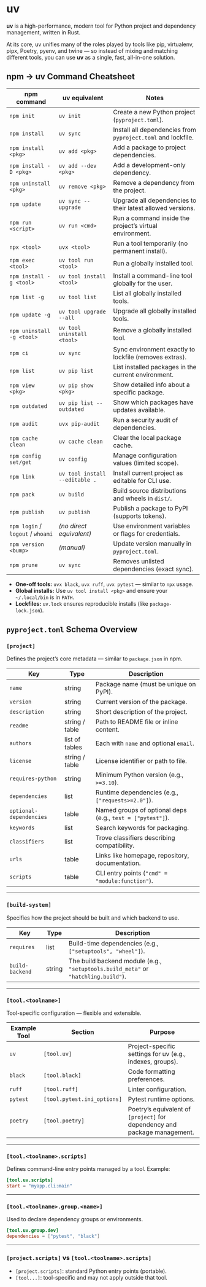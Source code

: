 # uv

**uv** is a high-performance, modern tool for Python project and dependency management, written in Rust.

At its core, uv unifies many of the roles played by tools like pip, virtualenv, pipx, Poetry, pyenv, and twine — so instead of mixing and matching different tools, you can use **uv** as a single, fast, all-in-one solution.

## npm → uv Command Cheatsheet

| **npm command**                   | **uv equivalent**              | **Notes**                                                    |
| --------------------------------- | ------------------------------ | ------------------------------------------------------------ |
| `npm init`                        | `uv init`                      | Create a new Python project (`pyproject.toml`).              |
| `npm install`                     | `uv sync`                      | Install all dependencies from `pyproject.toml` and lockfile. |
| `npm install <pkg>`               | `uv add <pkg>`                 | Add a package to project dependencies.                       |
| `npm install -D <pkg>`            | `uv add --dev <pkg>`           | Add a development-only dependency.                           |
| `npm uninstall <pkg>`             | `uv remove <pkg>`              | Remove a dependency from the project.                        |
| `npm update`                      | `uv sync --upgrade`            | Upgrade all dependencies to their latest allowed versions.   |
| `npm run <script>`                | `uv run <cmd>`                 | Run a command inside the project’s virtual environment.      |
| `npx <tool>`                      | `uvx <tool>`                   | Run a tool temporarily (no permanent install).               |
| `npm exec <tool>`                 | `uv tool run <tool>`           | Run a globally installed tool.                               |
| `npm install -g <tool>`           | `uv tool install <tool>`       | Install a command-line tool globally for the user.           |
| `npm list -g`                     | `uv tool list`                 | List all globally installed tools.                           |
| `npm update -g`                   | `uv tool upgrade --all`        | Upgrade all globally installed tools.                        |
| `npm uninstall -g <tool>`         | `uv tool uninstall <tool>`     | Remove a globally installed tool.                            |
| `npm ci`                          | `uv sync`                      | Sync environment exactly to lockfile (removes extras).       |
| `npm list`                        | `uv pip list`                  | List installed packages in the current environment.          |
| `npm view <pkg>`                  | `uv pip show <pkg>`            | Show detailed info about a specific package.                 |
| `npm outdated`                    | `uv pip list --outdated`       | Show which packages have updates available.                  |
| `npm audit`                       | `uvx pip-audit`                | Run a security audit of dependencies.                        |
| `npm cache clean`                 | `uv cache clean`               | Clear the local package cache.                               |
| `npm config set/get`              | `uv config`                    | Manage configuration values (limited scope).                 |
| `npm link`                        | `uv tool install --editable .` | Install current project as editable for CLI use.             |
| `npm pack`                        | `uv build`                     | Build source distributions and wheels in `dist/`.            |
| `npm publish`                     | `uv publish`                   | Publish a package to PyPI (supports tokens).                 |
| `npm login` / `logout` / `whoami` | _(no direct equivalent)_       | Use environment variables or flags for credentials.          |
| `npm version <bump>`              | _(manual)_                     | Update version manually in `pyproject.toml`.                 |
| `npm prune`                       | `uv sync`                      | Removes unlisted dependencies (exact sync).                  |

- **One-off tools:** `uvx black`, `uvx ruff`, `uvx pytest` — similar to `npx` usage.
- **Global installs:** Use `uv tool install <pkg>` and ensure your `~/.local/bin` is in `PATH`.
- **Lockfiles:** `uv.lock` ensures reproducible installs (like `package-lock.json`).

## `pyproject.toml` Schema Overview

### `[project]`

Defines the project’s core metadata — similar to `package.json` in npm.

| Key                     | Type           | Description                                                |
| ----------------------- | -------------- | ---------------------------------------------------------- |
| `name`                  | string         | Package name (must be unique on PyPI).                     |
| `version`               | string         | Current version of the package.                            |
| `description`           | string         | Short description of the project.                          |
| `readme`                | string / table | Path to README file or inline content.                     |
| `authors`               | list of tables | Each with `name` and optional `email`.                     |
| `license`               | string / table | License identifier or path to file.                        |
| `requires-python`       | string         | Minimum Python version (e.g., `>=3.10`).                   |
| `dependencies`          | list           | Runtime dependencies (e.g., `["requests>=2.0"]`).          |
| `optional-dependencies` | table          | Named groups of optional deps (e.g., `test = ["pytest"]`). |
| `keywords`              | list           | Search keywords for packaging.                             |
| `classifiers`           | list           | Trove classifiers describing compatibility.                |
| `urls`                  | table          | Links like homepage, repository, documentation.            |
| `scripts`               | table          | CLI entry points (`"cmd" = "module:function"`).            |

---

### `[build-system]`

Specifies how the project should be built and which backend to use.

| Key             | Type   | Description                                                                        |
| --------------- | ------ | ---------------------------------------------------------------------------------- |
| `requires`      | list   | Build-time dependencies (e.g., `["setuptools", "wheel"]`).                         |
| `build-backend` | string | The build backend module (e.g., `"setuptools.build_meta"` or `"hatchling.build"`). |

---

### `[tool.<toolname>]`

Tool-specific configuration — flexible and extensible.

| Example Tool | Section                     | Purpose                                                                   |
| ------------ | --------------------------- | ------------------------------------------------------------------------- |
| `uv`         | `[tool.uv]`                 | Project-specific settings for uv (e.g., indexes, groups).                 |
| `black`      | `[tool.black]`              | Code formatting preferences.                                              |
| `ruff`       | `[tool.ruff]`               | Linter configuration.                                                     |
| `pytest`     | `[tool.pytest.ini_options]` | Pytest runtime options.                                                   |
| `poetry`     | `[tool.poetry]`             | Poetry’s equivalent of `[project]` for dependency and package management. |

---

### `[tool.<toolname>.scripts]`

Defines command-line entry points managed by a tool.
Example:

```toml
[tool.uv.scripts]
start = "myapp.cli:main"
```

---

### `[tool.<toolname>.group.<name>]`

Used to declare dependency groups or environments.

```toml
[tool.uv.group.dev]
dependencies = ["pytest", "black"]
```

---

### `[project.scripts]` vs `[tool.<toolname>.scripts]`

- `[project.scripts]`: standard Python entry points (portable).
- `[tool...]`: tool-specific and may not apply outside that tool.
